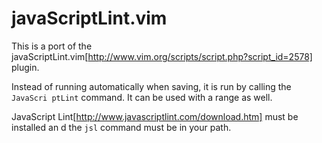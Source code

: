 javaScriptLint.vim
==================

This is a port of the javaScriptLint.vim[http://www.vim.org/scripts/script.php?script_id=2578] plugin.

Instead of running automatically when saving, it is run by calling the `JavaScri
ptLint` command. It can be used with a range as well.

JavaScript Lint[http://www.javascriptlint.com/download.htm] must be installed an
d the `jsl` command must be in your path.

